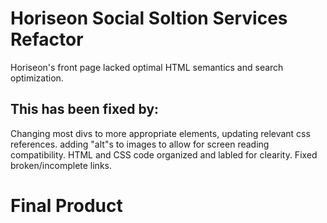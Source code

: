 # Horiseon Social Soltion Services Refactor

Horiseon's front page lacked optimal HTML semantics and search optimization. 

## This has been fixed by:

Changing most divs to more appropriate elements, updating relevant css references.
adding "alt"s to images to allow for screen reading compatibility.
HTML and CSS code organized and labled for clearity.
Fixed broken/incomplete links.

# Final Product

